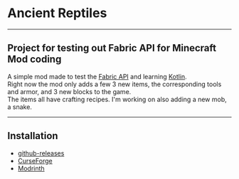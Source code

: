 # Ancient Reptiles
- - -
## Project for testing out Fabric API for Minecraft Mod coding

A simple mod made to test the [Fabric API](https://fabricmc.net/develop/) and learning [Kotlin](https://kotlinlang.org).\
Right now the mod only adds a few 3 new items, the corresponding tools and armor, and 3 new blocks to the game.\
The items all have crafting recipes. I'm working on also adding a new mob, a snake.
- - -
## Installation

 - [github-releases](https://github.com/RTNasenbaer/MyFirstMod/releases)
 - [CurseForge](https://legacy.curseforge.com/minecraft/mc-mods/fossils-mod)
 - [Modrinth](https://modrinth.com/mod/fossils-mod)
